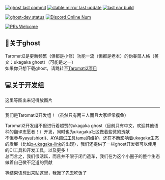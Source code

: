[![ghost last commit](https://img.shields.io/github/last-commit/Taromati2/ghost?label=ghost%20last%20commit)]( https://github.com/Taromati2/ghost )
[![stable mirror last update](https://img.shields.io/github/last-commit/Taromati2/stable-mirror?label=stable%20mirror%20last%20update)]( https://github.com/Taromati2/stable-mirror )
[![last nar build](https://img.shields.io/github/release-date/Taromati2/package-factory?label=last%20nar%20build)]( https://github.com/Taromati2/package-factory )

[![ghost-dev status](https://img.shields.io/github/workflow/status/Taromati2/ghost/auto%20check?label=ghost-dev)]( https://github.com/Taromati2/ghost/actions/workflows/auto_check.yml ) [![Discord Online Num](https://img.shields.io/discord/886249817536348160?label=discord)]( https://discord.gg/RStqy8JEkj )

[![PRs Welcome](https://img.shields.io/badge/PRs-welcome-brightgreen.svg)](http://makeapullrequest.com)

## 👻关于ghost  
Taromati2是更新频繁（但都是小修）功能一流（但都是老本）的伪春菜人格（英文：ukagaka ghost）（可能是之一）  
如果你只想下载ghost，请跳转至[Taromati2项目]( https://bit.ly/Taromati2 )  

## 💻关于开发组  

这里等图出来记得放图片

_________

我们是Taromati2开发组！（虽然只有两三人而且大家经常摸鱼）  

Taromati2开发组不但进行着超赞的ukagaka ghost（目前只有中文，欢迎其他语种的翻译志愿者！）开发，同时也为ukagaka社区做着些微的贡献  
不但参与[yaya(shiori)]( https://github.com/ponapalt/yaya-shiori )、[AYA调试工具tama]( https://github.com/nikolat/tama )的维护，还在不断影响着ukagaka生态的发展（比如[x-ukagaka-link]( http://ssp.shillest.net/ukadoc/manual/spec_web.html#x-ukagaka-link )的出现），我们还提供了一些ghost开发者可以使用的CI工具和开发工具，以及更多！  
总而言之，我们很活跃，而且并不限于闭门造车，我们在为这个小圈子的整个生态做着自己微不足道的贡献  

等结束语想出来贴这里，我饿了先去吃饭了  
